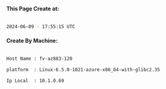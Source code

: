 
   
#### This Page Create at:

```bash

2024-06-09 - 17:55:15 UTC

```

#### Create By Machine:

```bash

Host Name : fv-az883-120

platform  : Linux-6.5.0-1021-azure-x86_64-with-glibc2.35

Ip Local  : 10.1.0.69

```

